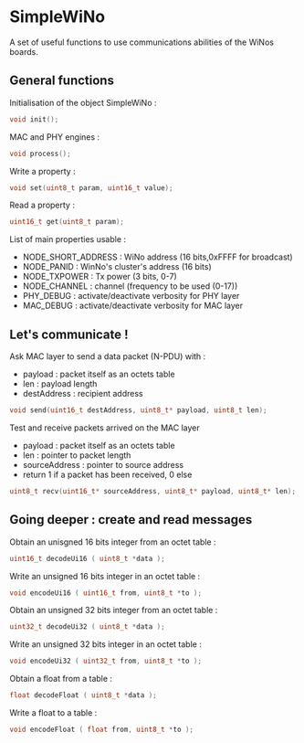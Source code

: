 # SimpleWiNo

A set of useful functions to use communications abilities of the WiNos boards.

## General functions

Initialisation of the object SimpleWiNo :

```c
void init();
```

MAC and PHY engines :

```c
void process();
```

Write a property :

```c
void set(uint8_t param, uint16_t value);
```

Read a property :

```c
uint16_t get(uint8_t param);
```

List of main properties usable :

- NODE_SHORT_ADDRESS : WiNo address (16 bits,0xFFFF for broadcast)
- NODE_PANID : WinNo's cluster's address (16 bits)
- NODE_TXPOWER : Tx power (3 bits, 0-7)
- NODE_CHANNEL : channel (frequency to be used (0-17))
- PHY_DEBUG : activate/deactivate verbosity for PHY layer
- MAC_DEBUG : activate/deactivate verbosity for MAC layer


## Let's communicate !
 
Ask MAC layer to send a data packet (N-PDU) with :
- payload : packet itself as an octets table
- len : payload length
- destAddress : recipient address

```c
void send(uint16_t destAddress, uint8_t* payload, uint8_t len);
```

Test and receive packets arrived on the MAC layer
- payload : packet itself as an octets table
- len : pointer to packet length
- sourceAddress : pointer to source address
- return 1 if a packet has been received, 0 else

```c
uint8_t recv(uint16_t* sourceAddress, uint8_t* payload, uint8_t* len);
```

## Going deeper : create and read messages

Obtain an unisgned 16 bits integer from an octet table :

```c
uint16_t decodeUi16 ( uint8_t *data );
```

Write an unsigned 16 bits integer in an octet table :

```c
void encodeUi16 ( uint16_t from, uint8_t *to );
```

Obtain an unsigned 32 bits integer from an octet table :

```c
uint32_t decodeUi32 ( uint8_t *data );
```

Write an unsigned 32 bits integer in an octet table :

```c
void encodeUi32 ( uint32_t from, uint8_t *to );
```

Obtain a float from a table :

```c
float decodeFloat ( uint8_t *data );
```

Write a float to a table :

```c
void encodeFloat ( float from, uint8_t *to );
```
